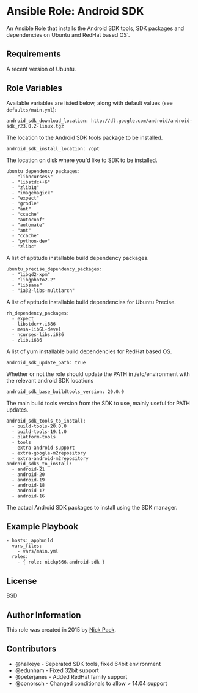 # Ansible Role: Android SDK

An Ansible Role that installs the Android SDK tools, SDK packages and dependencies on Ubuntu and RedHat based OS'.

## Requirements

A recent version of Ubuntu.

## Role Variables

Available variables are listed below, along with default values (see `defaults/main.yml`):

    android_sdk_download_location: http://dl.google.com/android/android-sdk_r23.0.2-linux.tgz

The location to the Android SDK tools package to be installed.

    android_sdk_install_location: /opt

The location on disk where you'd like to SDK to be installed.

    ubuntu_dependency_packages:
      - "libncurses5"
      - "libstdc++6"
      - "zlib1g"
      - "imagemagick"
      - "expect"
      - "gradle"
      - "ant"
      - "ccache"
      - "autoconf"
      - "automake"
      - "ant"
      - "ccache"
      - "python-dev"
      - "zlibc"

A list of aptitude installable build dependency packages.

    ubuntu_precise_dependency_packages:
      - "libgd2-xpm"
      - "libgphoto2-2"
      - "libsane"
      - "ia32-libs-multiarch"

A list of aptitude installable build dependencies for Ubuntu Precise.

    rh_dependency_packages:
      - expect
      - libstdc++.i686
      - mesa-libGL-devel
      - ncurses-libs.i686
      - zlib.i686

A list of yum installable build dependencies for RedHat based OS.

    android_sdk_update_path: true

Whether or not the role should update the PATH in /etc/environment with the relevant android SDK locations

    android_sdk_base_buildtools_version: 20.0.0

The main build tools version from the SDK to use, mainly useful for PATH updates.

    android_sdk_tools_to_install:
      - build-tools-20.0.0
      - build-tools-19.1.0
      - platform-tools
      - tools
      - extra-android-support
      - extra-google-m2repository
      - extra-android-m2repository
    android_sdks_to_install:
      - android-21
      - android-20
      - android-19
      - android-18
      - android-17
      - android-16

The actual Android SDK packages to install using the SDK manager.

## Example Playbook

    - hosts: appbuild
      vars_files:
        - vars/main.yml
      roles:
        - { role: nickp666.android-sdk }

## License

BSD

## Author Information

This role was created in 2015 by [Nick Pack](https://github.com/nickpack).

## Contributors

* @halkeye - Seperated SDK tools, fixed 64bit environment
* @edunham - Fixed 32bit support
* @peterjanes - Added RedHat family support
* @conorsch - Changed conditionals to allow > 14.04 support
